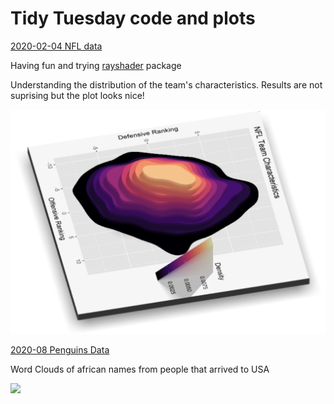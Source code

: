 # Tidy Tuesday code and plots

[2020-02-04 NFL data](https://github.com/ichisa/TidyTuesday/tree/master/2020-02-03-NFL)

Having fun and trying [rayshader](https://www.rayshader.com/) package

Understanding the distribution of the team's characteristics. Results are not suprising but the plot looks nice!

<img src="https://github.com/ichisa/TidyTuesday/blob/master/2020-02-03-NFL/team-characteristics-1.PNG" width="600" />


[2020-08 Penguins Data](https://github.com/ichisa/TidyTuesday/tree/master/2020-08)

Word Clouds of african names from people that arrived to USA

<img src="https://github.com/ichisa/TidyTuesday/blob/master/2020-8/plot.jpeg" width="600" />
